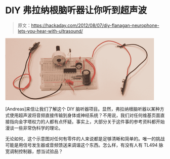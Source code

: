 # DIY 弗拉纳根脑听器让你听到超声波

> 原文：<https://hackaday.com/2012/08/07/diy-flanagan-neurophone-lets-you-hear-with-ultrasound/>

![](img/3626c7b9d4e3245016ac108f44db823b.png "neurophone")

[Andreas]来信让我们了解这个 DIY 脑听器项目。显然，弗拉纳根脑听器以某种方式使用超声波将音频直接传输到身体或神经系统？不用说，我们对任何维基页面直接指向金字塔权力的人都有点怀疑。事实上，大部分关于这件事的参考资料都开始漫谈一些非常伪科学的理论。

无论如何，这个示意图对任何有零件的人来说都是足够清晰和简单的。唯一的挑战可能是用信号发生器或音频馈送来调谐这个东西。怎么样，有没有人有 TL494 脉宽调制控制器，想当试验品？